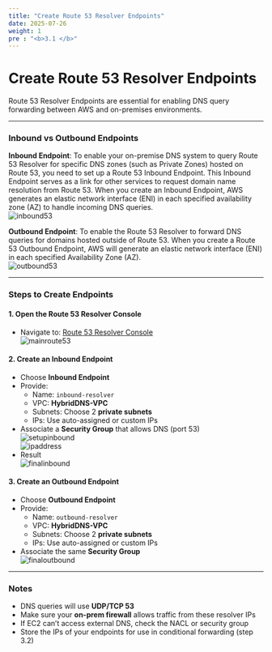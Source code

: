 ```yaml
---
title: "Create Route 53 Resolver Endpoints"
date: 2025-07-26
weight: 1
pre : "<b>3.1 </b>"
---
```


# Create Route 53 Resolver Endpoints

Route 53 Resolver Endpoints are essential for enabling DNS query forwarding between AWS and on-premises environments.

---

### Inbound vs Outbound Endpoints

**Inbound Endpoint**: To enable your on-premise DNS system to query Route 53 Resolver for specific DNS zones (such as Private Zones) hosted on Route 53, you need to set up a Route 53 Inbound Endpoint. This Inbound Endpoint serves as a link for other services to request domain name resolution from Route 53. When you create an Inbound Endpoint, AWS generates an elastic network interface (ENI) in each specified availability zone (AZ) to handle incoming DNS queries.  
![inbound53](/images/prerequisite/inbound53.png)

**Outbound Endpoint**: To enable the Route 53 Resolver to forward DNS queries for domains hosted outside of Route 53. When you create a Route 53 Outbound Endpoint, AWS will generate an elastic network interface (ENI) in each specified Availability Zone (AZ).  
![outbound53](/images/prerequisite/outbound53.png)

---

### Steps to Create Endpoints

#### 1. Open the Route 53 Resolver Console

- Navigate to: [Route 53 Resolver Console](https://console.aws.amazon.com/route53resolver)  
  ![mainroute53](/images/prerequisite/mainroute53.png)

#### 2. Create an Inbound Endpoint

- Choose **Inbound Endpoint**
- Provide:
  - Name: `inbound-resolver`
  - VPC: **HybridDNS-VPC**
  - Subnets: Choose 2 **private subnets**
  - IPs: Use auto-assigned or custom IPs
- Associate a **Security Group** that allows DNS (port 53)  
  ![setupinbound](/images/prerequisite/setupinbound.png)  
  ![ipaddress](/images/prerequisite/ipaddress.png)  
- Result  
  ![finalinbound](/images/prerequisite/finalinbound.png)

#### 3. Create an Outbound Endpoint

- Choose **Outbound Endpoint**
- Provide:
  - Name: `outbound-resolver`
  - VPC: **HybridDNS-VPC**
  - Subnets: Choose 2 **private subnets**
  - IPs: Use auto-assigned or custom IPs
- Associate the same **Security Group**  
  ![finaloutbound](/images/prerequisite/finaloutbound.png)

---

### Notes

- DNS queries will use **UDP/TCP 53**
- Make sure your **on-prem firewall** allows traffic from these resolver IPs
- If EC2 can’t access external DNS, check the NACL or security group
- Store the IPs of your endpoints for use in conditional forwarding (step 3.2)
